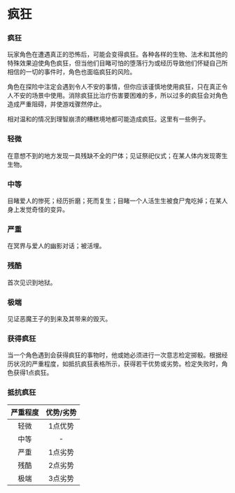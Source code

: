 # 疯狂

### 疯狂

玩家角色在遭遇真正的恐怖后，可能会变得疯狂。各种各样的生物、法术和其他的特殊效果迫使角色疯狂，但当他们目睹可怕的堕落行为或经历导致他们怀疑自己所相信的一切的事件时，角色也面临疯狂的风险。

角色在探险中注定会遇到令人不安的事情，但你应该谨慎地使用疯狂，只在真正令人不安的场景中使用。消除疯狂比治疗伤害要困难的多，所以过多的疯狂会对角色造成严重阻碍，并使游戏骤然停止。

相对温和的情况到理智崩溃的糟糕境地都可能造成疯狂。这里有一些例子。

### 轻微

在意想不到的地方发现一具残缺不全的尸体；见证祭祀仪式；在某人体内发现寄生生物。

### 中等

目睹爱人的惨死；经历折磨；死而复生；目睹一个人活生生被食尸鬼吃掉；在某人身上发觉奇怪的变异。

### 严重

在冥界与爱人的幽影对话；被活埋。

### 残酷

首次见识到地狱。

### 极端

见证恶魔王子的到来及其带来的毁灭。

### 获得疯狂

当一个角色遇到会获得疯狂的事物时，他或她必须进行一次意志检定掷骰。根据经历状况的严重程度，如抵抗疯狂表格所示，获得若干优势或劣势。检定失败时，角色获得1点疯狂。

### 抵抗疯狂

<table>
<thead>
<tr class="header">
<th style="TEXT-ALIGN: center">严重程度</th>
<th style="TEXT-ALIGN: center">优势/劣势</th>
</tr>
</thead>
<tbody>
<tr class="odd">
<td style="TEXT-ALIGN: center">轻微</td>
<td style="TEXT-ALIGN: center">1点优势</td>
</tr>
<tr class="even">
<td style="TEXT-ALIGN: center">中等</td>
<td style="TEXT-ALIGN: center">-</td>
</tr>
<tr class="odd">
<td style="TEXT-ALIGN: center">严重</td>
<td style="TEXT-ALIGN: center">1点劣势</td>
</tr>
<tr class="even">
<td style="TEXT-ALIGN: center">残酷</td>
<td style="TEXT-ALIGN: center">2点劣势</td>
</tr>
<tr class="odd">
<td style="TEXT-ALIGN: center">极端</td>
<td style="TEXT-ALIGN: center">3点劣势</td>
</tr>
</tbody>
</table>
